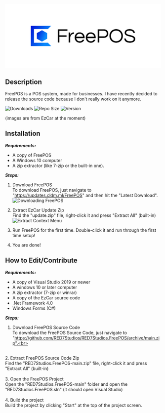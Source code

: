 ![Logo](https://raw.githubusercontent.com/RED7Studios/RED7Studios.FreePOS/main/Content/Cover.png)
## Description
FreePOS is a POS system, made for businesses. I have recently decided to release the source code because I don't really work on it anymore.

![Downloads](https://img.shields.io/github/downloads/RED7Studios/RED7Studios.FreePOS/total)
![Repo Size](https://img.shields.io/github/repo-size/RED7Studios/RED7Studios.FreePOS)
![Version](https://img.shields.io/github/v/release/RED7Studios/RED7Studios.FreePOS)


(images are from EzCar at the moment)
## Installation
**_Requirements:_**
- A copy of FreePOS
- A Windows 10 computer
- A zip extractor (like 7-zip or the built-in one).

**_Steps:_**
1. Download FreePOS<br>
To download FreePOS, just navigate to "https://updates.cldm.ml/FreePOS" and then hit the "Latest Download".<br>
![Downloading FreePOS](https://i.imgur.com/PtrOGMJ.png)<br>

2. Extract EzCar Update Zip<br>
Find the "update.zip" file, right-click it and press "Extract All" (built-in)<br>
![Extract Context Menu](https://i.imgur.com/TYto2hB.png)<br>

3. Run FreePOS for the first time.
Double-click it and run through the first time setup!<br>

4. You are done!

## How to Edit/Contribute
**_Requirements:_**
- A copy of Visual Studio 2019 or newer
- A windows 10 or later computer
- A zip extractor (7-zip or winrar)
- A copy of the EzCar source code
- .Net Framework 4.0
- Windows Forms (C#)

**_Steps:_**
1. Download FreePOS Source Code<br>
To download the FreePOS Source Code, just navigate to "https://github.com/RED7Studios/RED7Studios.FreePOS/archive/main.zip".<br>
<br>
2. Extract FreePOS Source Code Zip<br>
Find the "RED7Studios.FreePOS-main.zip" file, right-click it and press "Extract All" (built-in)<br>
<br>
3. Open the FreePOS Project<br>
Open the "RED7Studios.FreePOS-main" folder and open the "RED7Studios.FreePOS.sln" (it should open Visual Studio)<br>
<br>
4. Build the project<br>
Build the project by clicking "Start" at the top of the project screen.
